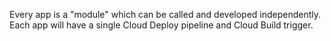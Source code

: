 Every app is a "module" which can be called and developed independently.
Each app will have a single Cloud Deploy pipeline and Cloud Build trigger.

